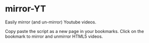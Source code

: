 # mirror-YT
Easily mirror (and un-mirror) Youtube videos.

Copy paste the script as a new page in your bookmarks. Click on the bookmark to mirror and unmirror HTML5 videos.
